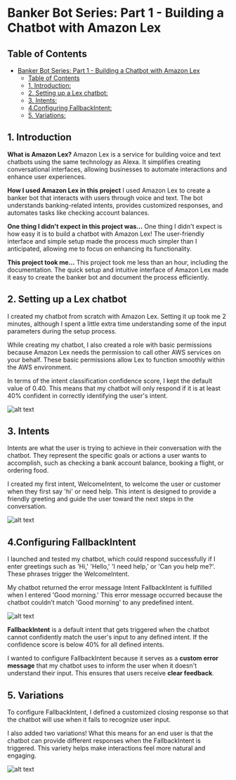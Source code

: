 # Banker Bot Series: Part 1 - Building a Chatbot with Amazon Lex

## Table of Contents

- [Banker Bot Series: Part 1 - Building a Chatbot with Amazon Lex](#banker-bot-series-part-1---building-a-chatbot-with-amazon-lex)
  - [Table of Contents](#table-of-contents)
  - [1. Introduction:](#1-introduction)
  - [2. Setting up a Lex chatbot:](#2-setting-up-a-lex-chatbot)
  - [3. Intents:](#3-intents)
  - [4.Configuring FallbackIntent:](#4configuring-fallbackintent)
  - [5. Variations:](#5-variations)

## 1. Introduction

**What is Amazon Lex?**
Amazon Lex is a service for building voice and text chatbots using the same
technology as Alexa. It simplifies creating conversational interfaces, allowing
businesses to automate interactions and enhance user experiences.

**How I used Amazon Lex in this project**
I used Amazon Lex to create a banker bot that interacts with users through
voice and text. The bot understands banking-related intents, provides
customized responses, and automates tasks like checking account balances.

**One thing I didn't expect in this project was...**
One thing I didn't expect is how easy it is to build a chatbot with Amazon Lex!
The user-friendly interface and simple setup made the process much simpler
than I anticipated, allowing me to focus on enhancing its functionality.

**This project took me...**
This project took me less than an hour, including the documentation. The quick
setup and intuitive interface of Amazon Lex made it easy to create the banker
bot and document the process efficiently.

## 2. Setting up a Lex chatbot

I created my chatbot from scratch with Amazon Lex. Setting it up took me 2
minutes, although I spent a little extra time understanding some of the input
parameters during the setup process.

While creating my chatbot, I also created a role with basic permissions because
Amazon Lex needs the permission to call other AWS services on your behalf.
These basic permissions allow Lex to function smoothly within the AWS
environment.

In terms of the intent classification confidence score, I kept the default value of
0.40. This means that my chatbot will only respond if it is at least 40%
confident in correctly identifying the user's intent.

![alt text](screenshots/bot-second-page-setup.PNG)

## 3. Intents

Intents are what the user is trying to achieve in their conversation with the
chatbot. They represent the specific goals or actions a user wants to
accomplish, such as checking a bank account balance, booking a flight, or
ordering food.

I created my first intent, WelcomeIntent, to welcome the user or customer when
they first say 'hi' or need help. This intent is designed to provide a friendly
greeting and guide the user toward the next steps in the conversation.

![alt text](screenshots/first-draft-test-conv.PNG)

## 4.Configuring FallbackIntent

I launched and tested my chatbot, which could respond successfully if I enter
greetings such as 'Hi,' 'Hello,' 'I need help,' or 'Can you help me?'. These
phrases trigger the WelcomeIntent.

My chatbot returned the error message Intent FallbackIntent is fulfilled when I
entered 'Good morning.' This error message occurred because the chatbot
couldnʼt match 'Good morning' to any predefined intent.

![alt text](screenshots/first-draft-test-conv.PNG)

**FallbackIntent** is a default intent that gets triggered when the chatbot cannot
confidently match the user's input to any defined intent. If the confidence score
is below 40% for all defined intents.

I wanted to configure FallbackIntent because it serves as a **custom error
message** that my chatbot uses to inform the user when it doesn't understand
their input. This ensures that users receive **clear feedback**.

## 5. Variations

To configure FallbackIntent, I defined a customized closing response so that
the chatbot will use when it fails to recognize user input.

I also added two variations! What this means for an end user is that the chatbot
can provide different responses when the FallbackIntent is triggered. This
variety helps make interactions feel more natural and engaging.

![alt text](screenshots/fallbackintent-testing.PNG)
